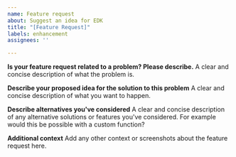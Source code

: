 ```yaml
---
name: Feature request
about: Suggest an idea for EDK
title: "[Feature Request]"
labels: enhancement
assignees: ''

---
```


**Is your feature request related to a problem? Please describe.**
A clear and concise description of what the problem is.

**Describe your proposed idea for the solution to this problem**
A clear and concise description of what you want to happen.

**Describe alternatives you've considered**
A clear and concise description of any alternative solutions or features you've considered. For example would this be possible with a custom function?

**Additional context**
Add any other context or screenshots about the feature request here.
